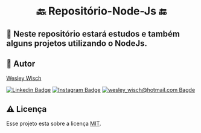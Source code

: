 <h1 align="center">🔙 Repositório-Node-Js 🔚</h1>


  <h2 id="sobre"> 🚧  Neste repositório estará estudos e também alguns projetos utilizando o NodeJs.</h2>
  

 <h2 id="autor"> 🦸 Autor</h2>

[Wesley Wisch](https://www.linkedin.com/in/wesley-wisch)

[![Linkedin Badge](https://img.shields.io/badge/-LinkedIn-blue?style=flat-square-border&logo=Linkedin&logoColor=white&link=https://www.linkedin.com/in/wesley-wisch/)](https://www.linkedin.com/in/wesley-wisch) [![Instagram Badge](https://img.shields.io/badge/-Instagram-CC0000?style=flat-square-border&logo=Instagram&logoColor=white&link=https://www.instagram.com/wesley_wisch/)](https://www.instagram.com/wesley_wisch/) [![wesley_wisch@hotmail.com Bagde](https://img.shields.io/badge/wesley_wisch-2e7eea?style=flat-square-border&logo=microsoft-outlook&logoColor=white)](mailto:wesley_wisch@hotmail.com)

<h2 id="licenca"> ⚠️  Licença</h2>

Esse projeto esta sobre a licença [MIT](https://github.com/wesleywisch/Repositorio-Node-Js/blob/main/LICENSE).